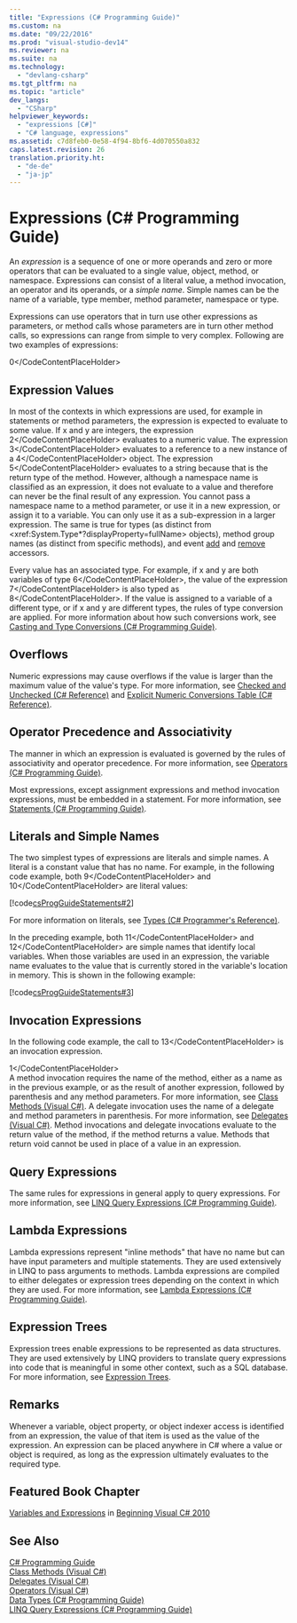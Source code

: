 ```yaml
---
title: "Expressions (C# Programming Guide)"
ms.custom: na
ms.date: "09/22/2016"
ms.prod: "visual-studio-dev14"
ms.reviewer: na
ms.suite: na
ms.technology: 
  - "devlang-csharp"
ms.tgt_pltfrm: na
ms.topic: "article"
dev_langs: 
  - "CSharp"
helpviewer_keywords: 
  - "expressions [C#]"
  - "C# language, expressions"
ms.assetid: c7d8feb0-0e58-4f94-8bf6-4d070550a832
caps.latest.revision: 26
translation.priority.ht: 
  - "de-de"
  - "ja-jp"
---
```

# Expressions (C# Programming Guide)
An *expression* is a sequence of one or more operands and zero or more operators that can be evaluated to a single value, object, method, or namespace. Expressions can consist of a literal value, a method invocation, an operator and its operands, or a *simple name*. Simple names can be the name of a variable, type member, method parameter, namespace or type.  
  
 Expressions can use operators that in turn use other expressions as parameters, or method calls whose parameters are in turn other method calls, so expressions can range from simple to very complex. Following are two examples of expressions:  
  
<CodeContentPlaceHolder>0\</CodeContentPlaceHolder>  
## Expression Values  
 In most of the contexts in which expressions are used, for example in statements or method parameters, the expression is expected to evaluate to some value. If x and y are integers, the expression <CodeContentPlaceHolder>2\</CodeContentPlaceHolder> evaluates to a numeric value. The expression <CodeContentPlaceHolder>3\</CodeContentPlaceHolder> evaluates to a reference to a new instance of a <CodeContentPlaceHolder>4\</CodeContentPlaceHolder> object. The expression <CodeContentPlaceHolder>5\</CodeContentPlaceHolder> evaluates to a string because that is the return type of the method. However, although a namespace name is classified as an expression, it does not evaluate to a value and therefore can never be the final result of any expression. You cannot pass a namespace name to a method parameter, or use it in a new expression, or assign it to a variable. You can only use it as a sub-expression in a larger expression. The same is true for types (as distinct from \<xref:System.Type*?displayProperty=fullName> objects), method group names (as distinct from specific methods), and event [add](../vs140/add--csharp-reference-.md) and [remove](../vs140/remove--csharp-reference-.md) accessors.  
  
 Every value has an associated type. For example, if x and y are both variables of type <CodeContentPlaceHolder>6\</CodeContentPlaceHolder>, the value of the expression <CodeContentPlaceHolder>7\</CodeContentPlaceHolder> is also typed as <CodeContentPlaceHolder>8\</CodeContentPlaceHolder>. If the value is assigned to a variable of a different type, or if x and y are different types, the rules of type conversion are applied. For more information about how such conversions work, see [Casting and Type Conversions (C# Programming Guide)](../vs140/casting-and-type-conversions--csharp-programming-guide-.md).  
  
## Overflows  
 Numeric expressions may cause overflows if the value is larger than the maximum value of the value's type. For more information, see [Checked and Unchecked (C# Reference)](../vs140/checked-and-unchecked--csharp-reference-.md) and [Explicit Numeric Conversions Table (C# Reference)](../vs140/explicit-numeric-conversions-table--csharp-reference-.md).  
  
## Operator Precedence and Associativity  
 The manner in which an expression is evaluated is governed by the rules of associativity and operator precedence. For more information, see [Operators (C# Programming Guide)](../vs140/operators--csharp-programming-guide-.md).  
  
 Most expressions, except assignment expressions and method invocation expressions, must be embedded in a statement. For more information, see [Statements (C# Programming Guide)](../vs140/statements--csharp-programming-guide-.md).  
  
## Literals and Simple Names  
 The two simplest types of expressions are literals and simple names. A literal is a constant value that has no name. For example, in the following code example, both <CodeContentPlaceHolder>9\</CodeContentPlaceHolder> and <CodeContentPlaceHolder>10\</CodeContentPlaceHolder> are literal values:  
  
 [!code[csProgGuideStatements#2](../vs140/codesnippet/CSharp/expressions--csharp-programming-guide-_1.cs)]  
  
 For more information on literals, see [Types (C# Programmer's Reference)](../vs140/types--csharp-reference-.md).  
  
 In the preceding example, both <CodeContentPlaceHolder>11\</CodeContentPlaceHolder> and <CodeContentPlaceHolder>12\</CodeContentPlaceHolder> are simple names that identify local variables. When those variables are used in an expression, the variable name evaluates to the value that is currently stored in the variable's location in memory. This is shown in the following example:  
  
 [!code[csProgGuideStatements#3](../vs140/codesnippet/CSharp/expressions--csharp-programming-guide-_2.cs)]  
  
## Invocation Expressions  
 In the following code example, the call to <CodeContentPlaceHolder>13\</CodeContentPlaceHolder> is an invocation expression.  
  
<CodeContentPlaceHolder>1\</CodeContentPlaceHolder>  
 A method invocation requires the name of the method, either as a name as in the previous example, or as the result of another expression, followed by parenthesis and any method parameters. For more information, see [Class Methods (Visual C#)](../vs140/methods--csharp-programming-guide-.md). A delegate invocation uses the name of a delegate and method parameters in parenthesis. For more information, see [Delegates (Visual C#)](../vs140/delegates--csharp-programming-guide-.md). Method invocations and delegate invocations evaluate to the return value of the method, if the method returns a value. Methods that return void cannot be used in place of a value in an expression.  
  
## Query Expressions  
 The same rules for expressions in general apply to query expressions. For more information, see [LINQ Query Expressions (C# Programming Guide)](../vs140/linq-query-expressions--csharp-programming-guide-.md).  
  
## Lambda Expressions  
 Lambda expressions represent "inline methods" that have no name but can have input parameters and multiple statements. They are used extensively in LINQ to pass arguments to methods. Lambda expressions are compiled to either delegates or expression trees depending on the context in which they are used. For more information, see [Lambda Expressions (C# Programming Guide)](../vs140/lambda-expressions--csharp-programming-guide-.md).  
  
## Expression Trees  
 Expression trees enable expressions to be represented as data structures. They are used extensively by LINQ providers to translate query expressions into code that is meaningful in some other context, such as a SQL database. For more information, see [Expression Trees](../vs140/expression-trees--csharp-and-visual-basic-.md).  
  
## Remarks  
 Whenever a variable, object property, or object indexer access is identified from an expression, the value of that item is used as the value of the expression. An expression can be placed anywhere in C# where a value or object is required, as long as the expression ultimately evaluates to the required type.  
  
## Featured Book Chapter  
 [Variables and Expressions](http://go.microsoft.com/fwlink/?LinkId=221228) in [Beginning Visual C# 2010](http://go.microsoft.com/fwlink/?LinkId=221214)  
  
## See Also  
 [C# Programming Guide](../vs140/csharp-programming-guide.md)   
 [Class Methods (Visual C#)](../vs140/methods--csharp-programming-guide-.md)   
 [Delegates (Visual C#)](../vs140/delegates--csharp-programming-guide-.md)   
 [Operators (Visual C#)](../vs140/operators--csharp-programming-guide-.md)   
 [Data Types (C# Programming Guide)](../vs140/types--csharp-programming-guide-.md)   
 [LINQ Query Expressions (C# Programming Guide)](../vs140/linq-query-expressions--csharp-programming-guide-.md)